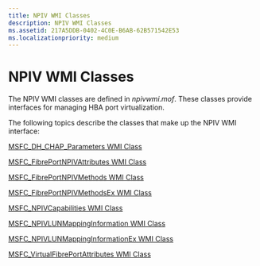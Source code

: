 ```yaml
---
title: NPIV WMI Classes
description: NPIV WMI Classes
ms.assetid: 217A5DDB-0402-4C0E-B6AB-62B571542E53
ms.localizationpriority: medium
---
```


# NPIV WMI Classes


The NPIV WMI classes are defined in *npivwmi.mof*. These classes provide interfaces for managing HBA port virtualization.

The following topics describe the classes that make up the NPIV WMI interface:

[MSFC\_DH\_CHAP\_Parameters WMI Class](msfc-dh-chap-parameters-wmi-class.md)

[MSFC\_FibrePortNPIVAttributes WMI Class](msfc-fibreportnpivattributes-wmi-class.md)

[MSFC\_FibrePortNPIVMethods WMI Class](msfc-fibreportnpivmethods-wmi-class.md)

[MSFC\_FibrePortNPIVMethodsEx WMI Class](https://msdn.microsoft.com/library/windows/hardware/jj852079)

[MSFC\_NPIVCapabilities WMI Class](https://msdn.microsoft.com/library/windows/hardware/jj852080)

[MSFC\_NPIVLUNMappingInformation WMI Class](msfc-npivlunmappinginformation-wmi-class.md)

[MSFC\_NPIVLUNMappingInformationEx WMI Class](https://msdn.microsoft.com/library/windows/hardware/jj852081)

[MSFC\_VirtualFibrePortAttributes WMI Class](msfc-virtualfibreportattributes-wmi-class.md)

 

 





